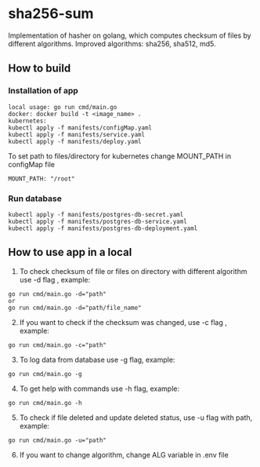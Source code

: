 # sha256-sum
Implementation of hasher on golang, which computes checksum of files by different algorithms.
Improved algorithms: sha256, sha512, md5.

## How to build 

### Installation of app

`````
local usage: go run cmd/main.go
docker: docker build -t <image_name> .
kubernetes:
kubectl apply -f manifests/configMap.yaml
kubectl apply -f manifests/service.yaml
kubectl apply -f manifests/deploy.yaml
`````
To set path to files/directory for kubernetes change MOUNT_PATH in configMap file
````
MOUNT_PATH: "/root"
````
### Run database
```
kubectl apply -f manifests/postgres-db-secret.yaml
kubectl apply -f manifests/postgres-db-service.yaml
kubectl apply -f manifests/postgres-db-deployment.yaml
```

## How to use app in a local

1. To check checksum of file or files on directory with different algorithm use -d flag , example:
````
go run cmd/main.go -d="path"
or
go run cmd/main.go -d="path/file_name"
````

2. If you want to check if the checksum was changed, use -c flag , example:
````
go run cmd/main.go -c="path"
````

3. To log data from database use -g flag, example:
``````
go run cmd/main.go -g
``````

4. To get help with commands use -h flag, example:
```
go run cmd/main.go -h
```

5. To check if file deleted and update deleted status, use -u flag with path, example:
```
go run cmd/main.go -u="path"
```

6. If you want to change algorithm, change ALG variable in .env file